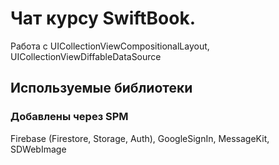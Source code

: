 # Чат курсу SwiftBook.

Работа с UICollectionViewCompositionalLayout, UICollectionViewDiffableDataSource

## Используемые библиотеки 
### Добавлены через SPM
Firebase (Firestore, Storage, Auth), GoogleSignIn, MessageKit, SDWebImage
